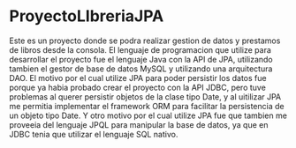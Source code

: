 # ProyectoLIbreriaJPA
Este es un proyecto donde se podra realizar gestion de datos y prestamos de libros desde la consola.
El lenguaje de programacion que utilize para desarrollar el proyecto fue el lenguaje Java con la API de JPA, utilizando tambien el gestor de base de datos MySQL
y utilizando una arquitectura DAO. El motivo por el cual utilize JPA para poder persistir los datos fue porque ya habia probado crear el proyecto con la API JDBC, pero
tuve problemas al querer persistir objetos de la clase tipo Date, y al uitilizar JPA me permitia implementar el framework ORM para facilitar la persistencia de un
objeto tipo Date. Y otro motivo por el cual utilize JPA fue que tambien me proveeia del lenguaje JPQL para manipular la base de datos, ya que en JDBC tenia que utilizar
el lenguaje SQL nativo.
